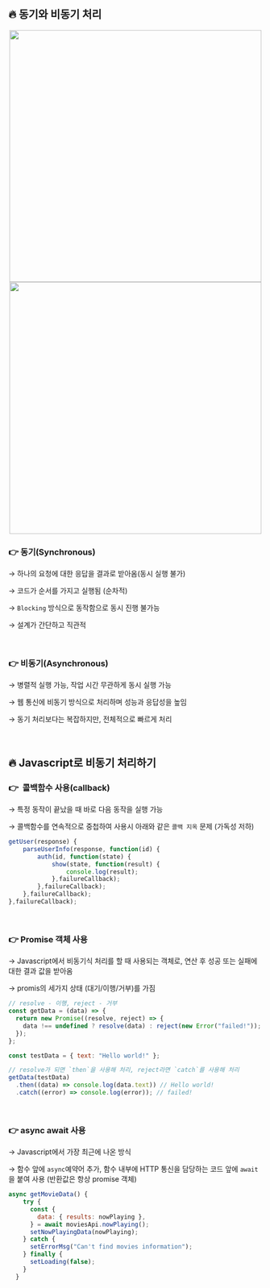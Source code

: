 ## 🔥 동기와 비동기 처리

<p align="center">
  <img width="500px" src="https://user-images.githubusercontent.com/38373150/162144239-268f415c-7652-4664-8b1e-c1df841057df.jpeg"/>
  <img width="500px" src="https://user-images.githubusercontent.com/38373150/162144232-f9d9765b-a0e0-40e1-b9a4-4bd2ffa20bad.jpeg"/>
</p>
  
  


### 👉 동기(Synchronous)

→ 하나의 요청에 대한 응답을 결과로 받아옴(동시 실행 불가)

→ 코드가 순서를 가지고 실행됨 (순차적)

→ `Blocking` 방식으로 동작함으로 동시 진행 불가능

→ 설계가 간단하고 직관적

<br/>

### 👉 비동기(Asynchronous)

→ 병렬적 실행 가능, 작업 시간 무관하게 동시 실행 가능

→ 웹 통신에 비동기 방식으로 처리하며 성능과 응답성을 높임

→ 동기 처리보다는 복잡하지만, 전체적으로 빠르게 처리

<br/>

## 🔥 Javascript로 비동기 처리하기

### 👉  콜백함수 사용(callback)

→ 특정 동작이 끝났을 때 바로 다음 동작을 실행 가능

→ 콜백함수를 연속적으로 중첩하여 사용시 아래와 같은 `콜백 지옥` 문제 (가독성 저하)

```jsx
getUser(response) {
	parseUserInfo(response, function(id) {
		auth(id, function(state) {
			show(state, function(result) {
				console.log(result);
			},failureCallback);
		},failureCallback);
	},failureCallback);
},failureCallback);
```

<br/>

### 👉 Promise 객체 사용

→ Javascript에서 비동기식 처리를 할 때 사용되는 객체로, 연산 후 성공 또는 실패에 대한 결과 값을 받아옴

→ promis의 세가지 상태 (대기/이행/거부)를 가짐

```jsx
// resolve - 이행, reject - 거부
const getData = (data) => {
  return new Promise((resolve, reject) => {
    data !== undefined ? resolve(data) : reject(new Error("failed!"));
  });
};

const testData = { text: "Hello world!" };

// resolve가 되면 `then`을 사용해 처리, reject라면 `catch`를 사용해 처리
getData(testData)
  .then((data) => console.log(data.text)) // Hello world!
  .catch((error) => console.log(error)); // failed!

```

<br/>

### 👉 async await 사용

→ Javascript에서 가장 최근에 나온 방식

→ 함수 앞에 `async`예약어 추가, 함수 내부에 HTTP 통신을 담당하는 코드 앞에 `await` 을 붙여 사용
    (반환값은 항상 promise 객체)

```jsx
async getMovieData() {
    try {
      const {
        data: { results: nowPlaying },
      } = await moviesApi.nowPlaying();
      setNowPlayingData(nowPlaying);
    } catch {
      setErrorMsg("Can't find movies information");
    } finally {
      setLoading(false);
    }
  }
```
